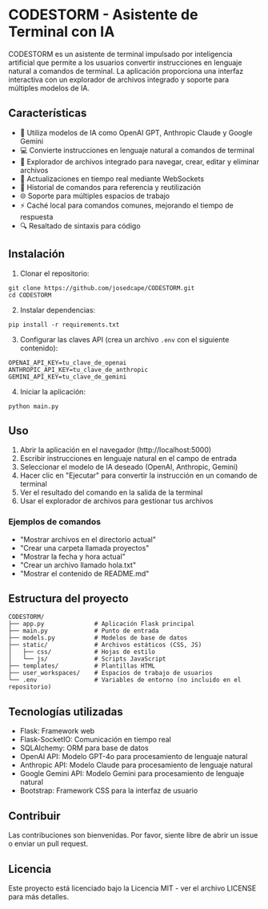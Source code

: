 # CODESTORM - Asistente de Terminal con IA

CODESTORM es un asistente de terminal impulsado por inteligencia artificial que permite a los usuarios convertir instrucciones en lenguaje natural a comandos de terminal. La aplicación proporciona una interfaz interactiva con un explorador de archivos integrado y soporte para múltiples modelos de IA.

## Características

- 🤖 Utiliza modelos de IA como OpenAI GPT, Anthropic Claude y Google Gemini
- 💻 Convierte instrucciones en lenguaje natural a comandos de terminal
- 📁 Explorador de archivos integrado para navegar, crear, editar y eliminar archivos
- 🔄 Actualizaciones en tiempo real mediante WebSockets
- 💾 Historial de comandos para referencia y reutilización
- 🌐 Soporte para múltiples espacios de trabajo
- ⚡ Caché local para comandos comunes, mejorando el tiempo de respuesta
- 🔍 Resaltado de sintaxis para código

## Instalación

1. Clonar el repositorio:
```
git clone https://github.com/josedcape/CODESTORM.git
cd CODESTORM
```

2. Instalar dependencias:
```
pip install -r requirements.txt
```

3. Configurar las claves API (crea un archivo `.env` con el siguiente contenido):
```
OPENAI_API_KEY=tu_clave_de_openai
ANTHROPIC_API_KEY=tu_clave_de_anthropic
GEMINI_API_KEY=tu_clave_de_gemini
```

4. Iniciar la aplicación:
```
python main.py
```

## Uso

1. Abrir la aplicación en el navegador (http://localhost:5000)
2. Escribir instrucciones en lenguaje natural en el campo de entrada
3. Seleccionar el modelo de IA deseado (OpenAI, Anthropic, Gemini)
4. Hacer clic en "Ejecutar" para convertir la instrucción en un comando de terminal
5. Ver el resultado del comando en la salida de la terminal
6. Usar el explorador de archivos para gestionar tus archivos

### Ejemplos de comandos

- "Mostrar archivos en el directorio actual"
- "Crear una carpeta llamada proyectos"
- "Mostrar la fecha y hora actual"
- "Crear un archivo llamado hola.txt"
- "Mostrar el contenido de README.md"

## Estructura del proyecto

```
CODESTORM/
├── app.py              # Aplicación Flask principal
├── main.py             # Punto de entrada
├── models.py           # Modelos de base de datos
├── static/             # Archivos estáticos (CSS, JS)
│   ├── css/            # Hojas de estilo
│   └── js/             # Scripts JavaScript
├── templates/          # Plantillas HTML
├── user_workspaces/    # Espacios de trabajo de usuarios
└── .env                # Variables de entorno (no incluido en el repositorio)
```

## Tecnologías utilizadas

- Flask: Framework web
- Flask-SocketIO: Comunicación en tiempo real
- SQLAlchemy: ORM para base de datos
- OpenAI API: Modelo GPT-4o para procesamiento de lenguaje natural
- Anthropic API: Modelo Claude para procesamiento de lenguaje natural
- Google Gemini API: Modelo Gemini para procesamiento de lenguaje natural
- Bootstrap: Framework CSS para la interfaz de usuario

## Contribuir

Las contribuciones son bienvenidas. Por favor, siente libre de abrir un issue o enviar un pull request.

## Licencia

Este proyecto está licenciado bajo la Licencia MIT - ver el archivo LICENSE para más detalles.